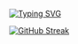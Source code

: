 [![Typing SVG](https://readme-typing-svg.demolab.com?font=Times+new+Roman&weight=500&size=25&pause=1000&color=2294FF&center=true&vCenter=true&width=435&lines=Web3+Enthusiast+and+Blockchain+Developer)](https://git.io/typing-svg)

[![GitHub Streak](https://streak-stats.demolab.com?user=startup-dreamer&theme=highcontrast&hide_border=true&date_format=j%20M%5B%20Y%5D)](https://git.io/streak-stats)

